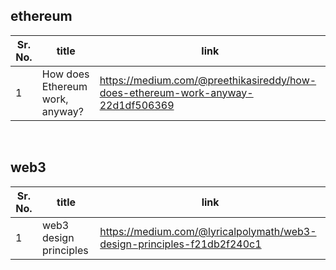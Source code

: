 ## ethereum  

Sr. No. | title | link
------- | ----- | --------
1 | How does Ethereum work, anyway? | https://medium.com/@preethikasireddy/how-does-ethereum-work-anyway-22d1df506369
<br>

## web3
Sr. No. | title | link
------- | ----- | --------
1 | web3 design principles | https://medium.com/@lyricalpolymath/web3-design-principles-f21db2f240c1
